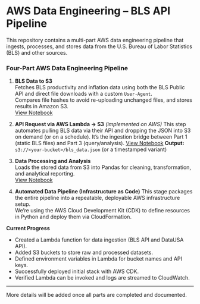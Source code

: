 # AWS Data Engineering – BLS API Pipeline
This repository contains a multi-part AWS data engineering pipeline that ingests, processes, and stores data from the U.S. Bureau of Labor Statistics (BLS) and other sources.

### Four-Part AWS Data Engineering Pipeline
1. **BLS Data to S3**  
   Fetches BLS productivity and inflation data using both the BLS Public API and direct file downloads with a custom `User-Agent`.  
   Compares file hashes to avoid re-uploading unchanged files, and stores results in Amazon S3.  
   [View Notebook](s3-pipeline-bls-api-part1.ipynb)

2. **API Request via AWS Lambda → S3** *(implemented on AWS)*
This step automates pulling BLS data via their API and dropping the JSON into S3 on demand (or on a schedule). It’s the ingestion bridge between Part 1 (static BLS files) and Part 3 (query/analysis).
[View Notebook](https://github.com/ScottySchmidt/AWS_DataEngineer_API/blob/main/lambda_bls_api_part2.py)
**Output:** `s3://<your-bucket>/bls_data.json` (or a timestamped variant)


3. **Data Processing and Analysis**  
   Loads the stored data from S3 into Pandas for cleaning, transformation, and analytical reporting.  
   [View Notebook](aws-data-pipeline-warehouse-part3.ipynb)

4. **Automated Data Pipeline (Infrastructure as Code)**
This stage packages the entire pipeline into a repeatable, deployable AWS infrastructure setup.  
We’re using the AWS Cloud Development Kit (CDK) to define resources in Python and deploy them via CloudFormation.

**Current Progress**
- Created a Lambda function for data ingestion (BLS API and DataUSA API).
- Added S3 buckets to store raw and processed datasets.
- Defined environment variables in Lambda for bucket names and API keys.
- Successfully deployed initial stack with AWS CDK.
- Verified Lambda can be invoked and logs are streamed to CloudWatch.

---
More details will be added once all parts are completed and documented.
